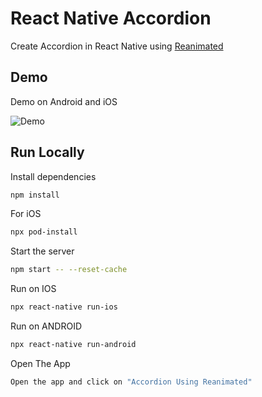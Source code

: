 # React Native Accordion

Create Accordion in React Native using [Reanimated](https://docs.swmansion.com/react-native-reanimated/docs)

## Demo

Demo on Android and iOS

![Demo](./Demo.gif)

## Run Locally

Install dependencies

```bash
npm install
```

For iOS

```bash
npx pod-install
```

Start the server

```bash
npm start -- --reset-cache
```

Run on IOS

```bash
npx react-native run-ios
```

Run on ANDROID

```bash
npx react-native run-android
```

Open The App

```bash
Open the app and click on "Accordion Using Reanimated"
```
